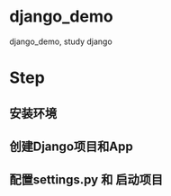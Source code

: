 # django_demo
 django_demo, study django


# Step

## 安装环境

## 创建Django项目和App

## 配置settings.py 和 启动项目
